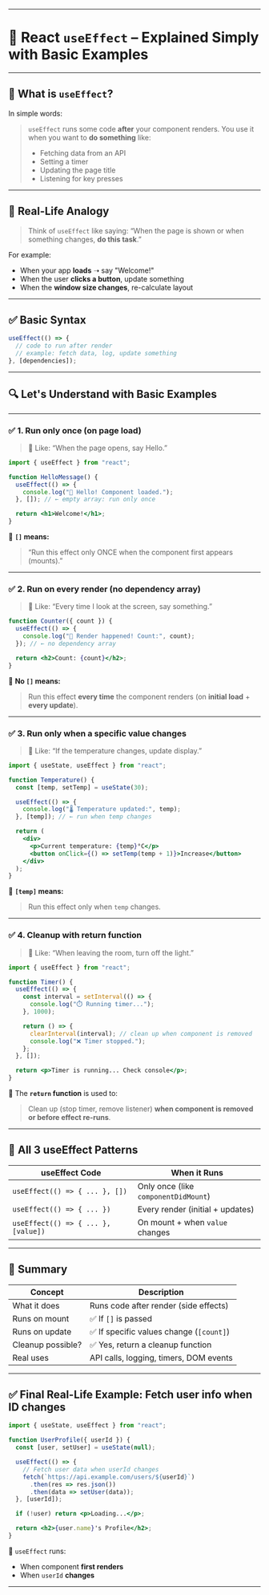 
---

# 📘 React `useEffect` – Explained Simply with Basic Examples

---

## 🔹 What is `useEffect`?

In simple words:

> `useEffect` runs some code **after** your component renders.
> You use it when you want to **do something** like:
>
> * Fetching data from an API
> * Setting a timer
> * Updating the page title
> * Listening for key presses

---

## 🧠 Real-Life Analogy

> Think of `useEffect` like saying:
> “When the page is shown or when something changes, **do this task**.”

For example:

* When your app **loads** ➝ say "Welcome!"
* When the user **clicks a button**, update something
* When the **window size changes**, re-calculate layout

---

## ✅ Basic Syntax

```jsx
useEffect(() => {
  // code to run after render
  // example: fetch data, log, update something
}, [dependencies]);
```

---

## 🔍 Let's Understand with Basic Examples

---

### ✅ **1. Run only once (on page load)**

> 🔔 Like: “When the page opens, say Hello.”

```jsx
import { useEffect } from "react";

function HelloMessage() {
  useEffect(() => {
    console.log("👋 Hello! Component loaded.");
  }, []); // ← empty array: run only once

  return <h1>Welcome!</h1>;
}
```

📌 **`[]` means:**

> “Run this effect only ONCE when the component first appears (mounts).”

---

### ✅ **2. Run on every render (no dependency array)**

> 🔁 Like: “Every time I look at the screen, say something.”

```jsx
function Counter({ count }) {
  useEffect(() => {
    console.log("🔄 Render happened! Count:", count);
  }); // ← no dependency array

  return <h2>Count: {count}</h2>;
}
```

📌 **No `[]` means:**

> Run this effect **every time** the component renders (on **initial load** + **every update**).

---

### ✅ **3. Run only when a specific value changes**

> 🎯 Like: “If the temperature changes, update display.”

```jsx
import { useState, useEffect } from "react";

function Temperature() {
  const [temp, setTemp] = useState(30);

  useEffect(() => {
    console.log("🌡️ Temperature updated:", temp);
  }, [temp]); // ← run when temp changes

  return (
    <div>
      <p>Current temperature: {temp}°C</p>
      <button onClick={() => setTemp(temp + 1)}>Increase</button>
    </div>
  );
}
```

📌 **`[temp]` means:**

> Run this effect only when `temp` changes.

---

### ✅ **4. Cleanup with return function**

> 🧹 Like: “When leaving the room, turn off the light.”

```jsx
import { useEffect } from "react";

function Timer() {
  useEffect(() => {
    const interval = setInterval(() => {
      console.log("⏱️ Running timer...");
    }, 1000);

    return () => {
      clearInterval(interval); // clean up when component is removed
      console.log("❌ Timer stopped.");
    };
  }, []);

  return <p>Timer is running... Check console</p>;
}
```

📌 The **`return` function** is used to:

> Clean up (stop timer, remove listener) **when component is removed or before effect re-runs**.

---

## 👀 All 3 useEffect Patterns

| useEffect Code                      | When it Runs                         |
| ----------------------------------- | ------------------------------------ |
| `useEffect(() => { ... }, [])`      | Only once (like `componentDidMount`) |
| `useEffect(() => { ... })`          | Every render (initial + updates)     |
| `useEffect(() => { ... }, [value])` | On mount + when `value` changes      |

---

## 🧠 Summary

| Concept           | Description                             |
| ----------------- | --------------------------------------- |
| What it does      | Runs code after render (side effects)   |
| Runs on mount     | ✅ If `[]` is passed                     |
| Runs on update    | ✅ If specific values change (`[count]`) |
| Cleanup possible? | ✅ Yes, return a cleanup function        |
| Real uses         | API calls, logging, timers, DOM events  |

---

## ✅ Final Real-Life Example: Fetch user info when ID changes

```jsx
import { useState, useEffect } from "react";

function UserProfile({ userId }) {
  const [user, setUser] = useState(null);

  useEffect(() => {
    // Fetch user data when userId changes
    fetch(`https://api.example.com/users/${userId}`)
      .then(res => res.json())
      .then(data => setUser(data));
  }, [userId]);

  if (!user) return <p>Loading...</p>;

  return <h2>{user.name}'s Profile</h2>;
}
```

📌 `useEffect` runs:

* When component **first renders**
* When `userId` **changes**

---
